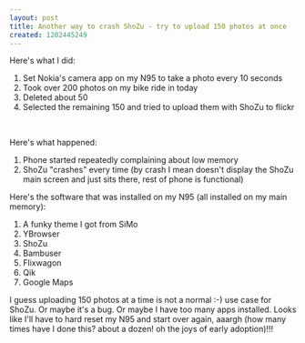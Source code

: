 ```yaml
---
layout: post
title: Another way to crash ShoZu - try to upload 150 photos at once
created: 1202445249
---
```

Here's what I did:

<ol>
  <li>Set Nokia's camera app on my N95 to take a photo every 10 seconds</li>

  <li>Took over 200 photos on my bike ride in today</li>

  <li>Deleted about 50</li>

  <li>Selected the remaining 150 and tried to upload them with ShoZu to flickr</li>
</ol><br />
<p>Here's what happened:</p>
<ol>
  <li>Phone started repeatedly complaining about low memory</li>

  <li>ShoZu "crashes" every time (by crash I mean doesn't display the ShoZu main screen and just sits there, rest of phone is functional)</li>
</ol>
<p>Here's the software that was installed on my N95 (all installed on my main memory):</p>
<ol>
  <li>A funky theme I got from SiMo</li>

  <li>YBrowser</li>

  <li>ShoZu</li>

  <li>Bambuser</li>

  <li>Flixwagon</li>

  <li>Qik</li>

  <li>Google Maps</li>
</ol>
<p>I guess uploading 150 photos at a time is not a normal :-) use case for ShoZu. Or maybe it's a bug. Or maybe I have too many apps installed. Looks like I'll have to hard reset my N95 and start over again, aaargh (how many times have I done this? about a dozen! oh the joys of early adoption)!!!</p><br />
